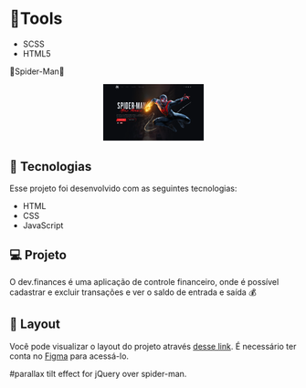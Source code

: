  
# 👷Tools
  
 - SCSS
 - HTML5 
 

 <p align="center">
  <p>🚀Spider-Man🚀</p>
</p>

 <p align="center">
  <img alt="SPIDERMAN" src="./screen.png" width="35%">
</p>

 ## 🚀 Tecnologias

Esse projeto foi desenvolvido com as seguintes tecnologias:

- HTML
- CSS
- JavaScript

## 💻 Projeto

O dev.finances é uma aplicação de controle financeiro, onde é possível cadastrar e excluir transações e ver o saldo de entrada e saída 💰

## 🔖 Layout

Você pode visualizar o layout do projeto através [desse link](https://www.figma.com/file/7Vu9DzUaCZIV4nibzkjgB4/dev.finance%24-Maratona-Discover). É necessário ter conta no [Figma](https://figma.com) para acessá-lo.


 

#parallax tilt effect for jQuery over spider-man.

 
 
